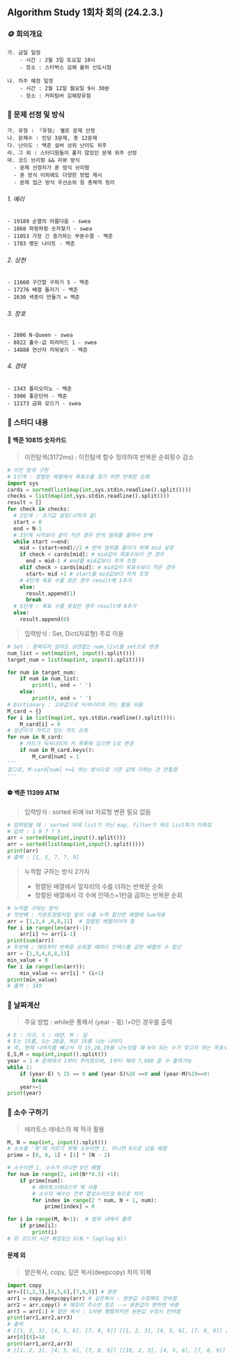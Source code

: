 ## Algorithm Study 1회차 회의 (24.2.3.)

### 🪙 회의개요
    가. 금일 일정 
        - 시간 : 2월 3일 토요일 10시
        - 장소 : 스타벅스 김해 율하 신도시점

    나. 차주 예정 일정
        - 시간 : 2월 12일 월요일 9시 30분
        - 장소 : 커피팀버 김해장유점 

### 🎵 문제 선정 및 방식 
    가. 유형 : 『유형』 별로 문제 선정 
    나. 문제수 : 인당 3문제, 총 12문제
    다. 난이도 : 백준 실버 상위 난이도 위주
    라. 그 외 : 스터디원들이 풀지 않았던 문제 위주 선정
    마. 코드 브리핑 && 리뷰 방식
      - 문제 선정자가 푼 방식 브리핑
      - 푼 방식 이외에도 다양한 방법 제시
      - 문제 접근 방식 우선순위 등 총체적 정리
###### 1. 예리 
    - 19189 순열의 아름다움 - swea
    - 1868 파핑파핑 숫자찾기 - swea
    - 11053 가장 긴 증가하는 부분수열 - 백준 
    - 1783 병든 나이트 - 백준
###### 2. 상현
    - 11660 구간합 구하기 5 - 백준
    - 17276 배열 돌리기 - 백준
    - 2630 색종이 만들기 = 백준
###### 3. 창호
    - 2806 N-Queen - swea
    - 8822 홀수-값 피라미드 1 - swea
    - 14888 연산자 끼워넣기 - 백준
###### 4. 경태
    - 1343 폴리오미노 - 백준
    - 3986 좋은단어 - 백준
    - 12173 금화 모으기 - swea
      
### 🏅 스터디 내용 
#### 🎈 백준 10815 숫자카드
> 이진탐색(3172ms) : 이진탐색 함수 정의하여 반복문 순회횟수 감소
```python
# 이진 탐색 구현
# 1단계 : 정렬된 배열에서 목표수를 찾기 위한 반복문 순회
import sys
cards = sorted(list(map(int,sys.stdin.readline().split())))
checks = list(map(int,sys.stdin.readline().split()))
result = []
for check in checks:
  # 2단계 : 초기값 설정(시작과 끝)
  start = 0 
  end = N-1 
  # 3단계 시작보다 끝이 작은 경우 반씩 범위를 줄여서 반복
  while start <=end:
    mid = (start+end)//2 # 반씩 범위를 줄이기 위해 mid 설정 
    if check < cards[mid]: # mid값이 목표수보다 큰 경우
      end = mid-1 # end를 mid값보다 작게 조정 
    elif check > cards[mid]: # mid값이 목표수보다 작은 경우 
      start= mid +1 # start를 mid값보다 작게 조정 
    # 4단계 목표 수를 찾은 경우 result에 1추가
    else:
      result.append(1) 
      break
  # 5단계 : 목표 수를 못찾은 경우 result에 0추가
  else:
    result.append(0)
```
> 입력방식 : Set, Dict(자료형) 주로 이용
```python
# Set : 중복되지 않아도 상관없는 num_list를 set으로 변경
num_list = set(map(int, input().split()))
target_num = list(map(int, input().split()))

for num in target_num:
    if num in num_list:
        print(1, end = ' ')
    else:
        print(0, end = ' ')
# Dictionary : 고유값으로 딕셔너리의 키는 활용 쉬움 
M_card = {}
for i in list(map(int, sys.stdin.readline().split())):
    M_card[i] = 0
# 상근이가 가지고 있는 카드 순회
for num in N_card:
    # 카드가 딕셔너리의 키 목록에 있으면 1로 변경
    if num in M_card.keys():
        M_card[num] = 1
'''
참고로, M-card[num] +=1 하는 방식으로 기존 값에 더하는 건 안통함
'''
```
    

#### ⚽ 백준 11399 ATM
> 입력방식 : sorted 뒤에 list 자료형 변환 필요 없음
       
```python
# 입력받을 때 : sorted 뒤에 list가 아닌 map, filter가 와도 list화가 이뤄짐
# 입력 : 1 9 7 7 5
arr = sorted(map(int,input().split()))
arr = sorted(list(map(int,input().split())))
print(arr)
# 출력 : [1, 5, 7, 7, 9]
```
> 누적합 구하는 방식 2가지
> - 정렬된 배열에서 앞자리의 수를 더하는 반복문 순회
> - 정렬된 배열에서 각 수에 인덱스+1만큼 곱하는 반복문 순회

```python
# 누적합 구하는 방식
# 첫번째 : 카운트정렬처럼 앞의 수를 누적 합산한 배열에 Sum적용
arr = [1,3,4 ,6,8,11]  # 정렬된 배열이어야 함
for i in range(len(arr)-1):
    arr[i] += arr[i-1]
print(sum(arr))
# 두번째 : 애초부터 반복문 순회할 때마다 인덱스를 곱한 배열의 수 합산
arr = [1,3,4,6,8,11]
min_value = 0
for i in range(len(arr)):
    min_value += arr[i] * (i+1)   
print(min_value)
# 출력 : 149
```    

### 🎄 날짜계산
> 주요 방법 : while문 통해서 (year - 몫) !=0인 경우를 출력
```python 
# E : 지구, S : 태양, M : 달
# E는 15를, S는 28을, M은 19를 나눈 나머지
# 즉, 현재 나머지를 빼고서 각 15,28,19를 나누었을 때 0이 되는 수가 찾고자 하는 목표수
E,S,M = map(int,input().split())
year = 1 # 문제에서 1부터 주어졌으며, 1부터 해야 7,980 끝 수 출력가능
while 1: 
    if (year-E) % 15 == 0 and (year-S)%28 ==0 and (year-M)%19==0:
        break
    year+=1
print(year)
```
### 🎀 소수 구하기
> 에라토스 테네스의 체 적극 활용
```python
M, N = map(int, input().split())
# 소수를 '체'에 거르기 위해 소수이면 1, 아니면 0으로 남을 배열 
prime = [0, 0, 1] + [1] * (N - 2)

# 소수이면 1, 소수가 아니면 0인 배열
for num in range(2, int(N**0.5) +1):
    if prime[num]:
        # 에라토스테네스의 체 사용
        # 소수의 배수는 전부 합성수이므로 0으로 처리
        for index in range(2 * num, N + 1, num):
            prime[index] = 0

for i in range(M, N+1):  # 범위 내에서 출력
    if prime[i]:
        print(i)
# 위 코드의 시간 복잡도는 O(N * log(log N))
```
#### 문제 외
> 얕은복사, copy, 깊은 복사(deepcopy) 차이 이해 
```python    
import copy
arr=[[1,2,3],[4,5,6],[7,8,9]] # 원본
arr1 = copy.deepcopy(arr) # 깊은복사 : 원본값 수정해도 안바뀜 
arr2 = arr.copy() # 메모리 주소만 참조 --> 원본값이 변하면 바뀜
arr3 = arr[:] # 얕은 복사 : 1차원 행렬까지만 원본값 수정시 안바뀜
print(arr1,arr2,arr3)
# 출력
# [[1, 2, 3], [4, 5, 6], [7, 8, 9]] [[1, 2, 3], [4, 5, 6], [7, 8, 9]] [[1, 2, 3], [4, 5, 6], [7, 8, 9]]
arr[0][0]=10
print(arr1,arr2,arr3)
# [[1, 2, 3], [4, 5, 6], [7, 8, 9]] [[10, 2, 3], [4, 5, 6], [7, 8, 9]] [[10, 2, 3], [4, 5, 6], [7, 8, 9]]
```
